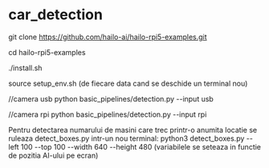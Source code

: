 # car_detection

git clone https://github.com/hailo-ai/hailo-rpi5-examples.git

cd hailo-rpi5-examples

./install.sh

source setup_env.sh (de fiecare data cand se deschide un terminal nou)

//camera usb
python basic_pipelines/detection.py --input usb

//camera rpi
python basic_pipelines/detection.py --input rpi

Pentru detectarea numarului de masini care trec printr-o anumita locatie se ruleaza detect_boxes.py intr-un nou terminal:
python3 detect_boxes.py --left 100 --top 100 --width 640 --height 480 (variabilele se seteaza in functie de pozitia AI-ului pe ecran)

